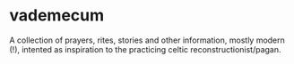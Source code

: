 # vademecum
A collection of prayers, rites, stories and other information, mostly modern (!), intented as inspiration to the practicing celtic reconstructionist/pagan.
